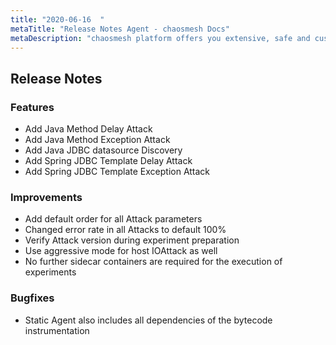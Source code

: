 ```yaml
---
title: "2020-06-16  "
metaTitle: "Release Notes Agent - chaosmesh Docs"
metaDescription: "chaosmesh platform offers you extensive, safe and customizable attacks"
---
```

## Release Notes

### Features
 * Add Java Method Delay Attack
 * Add Java Method Exception Attack
 * Add Java JDBC datasource Discovery
 * Add Spring JDBC Template Delay Attack
 * Add Spring JDBC Template Exception Attack

### Improvements
 * Add default order for all Attack parameters
 * Changed error rate in all Attacks to default 100%
 * Verify Attack version during experiment preparation
 * Use aggressive mode for host IOAttack as well
 * No further sidecar containers are required for the execution of experiments

### Bugfixes
 * Static Agent also includes all dependencies of the bytecode instrumentation
